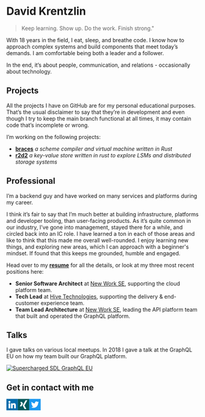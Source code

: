 # David Krentzlin

> Keep learning. Show up. Do the work. Finish strong."


With 18 years in the field, I eat, sleep, and breathe code. I know how to approach complex systems and build components that meet today’s demands.
I am comfortable being both a leader and a follower.

In the end, it’s about people, communication, and relations - occasionally about technology. 

## Projects

All the projects I have on GitHub are for my personal educational purposes. That’s the usual disclaimer to say that they’re in development and even though I try to keep the main branch functional at all times, it may contain code that’s incomplete or wrong.

I’m working on the following projects:

* **[braces](https://github.com/certainty/braces)** *a scheme compiler and virtual machine written in Rust*
* **[r2d2](https://github.com/certainty/r2d2)** *a key-value store written in rust to explore LSMs and distributed storage systems*

## Professional

I’m a backend guy and have worked on many services and platforms during my career.  

I think it’s fair to say that I’m much better at building infrastructure, platforms and developer tooling, than user-facing products. As it’s quite common in our industry, I’ve gone into management, stayed there for a while, and circled back into an IC role. I have learned a ton in each of those areas and like to think that this made me overall well-rounded. I enjoy learning new things, and exploring new areas, which I can approach with
a beginner's mindset. If found that this keeps me grounded, humble and engaged. 

Head over to my **[resume](assets/resume_2021.pdf)** for all the details, or look at my three most recent positions here:

* **Senior Software Architect** at [New Work SE](https://www.new-work.se/en), supporting the cloud platform team. 
* **Tech Lead** at [Hive Technologies](https://www.hive.app/), supporting the delivery & end-customer experience team.
* **Team Lead Architecture** at [New Work SE](https://www.new-work.se/en), leading the API platform team that built and operated the GraphQL platform.

## Talks

I gave talks on various local meetups. In 2018 I gave a talk at the GraphQL EU on how my team built our GraphQL platform.

<div>
  
<a href="https://www.youtube.com/watch?v=kMOq3nf8vKY">
  <img alt="Supercharged SDL GraphQL EU" width="400px" src="https://user-images.githubusercontent.com/338957/157052358-abc24296-4ce0-44bb-b997-1ce2904fd65e.png" />
</a>
  
</div>

## Get in contact with me

<a href="https://www.linkedin.com/in/david-krentzlin-b1708818b/">
  <img align="left" alt="David Krentzlin's LinkedIN" width="30px" src="assets/logo_li.png" />
</a>
<a href="https://www.xing.com/profile/David_Krentzlin/cv">
  <img align="left" alt="David Krentzlin's Xing" width="30px" src="assets/logo_xing.png" />
</a>
<a href="https://twitter.com/dkrentzlin">
  <img align="left" alt="David Krentzlin's Twitter" width="30px" src="assets/logo_twitter.png" />
</a>
